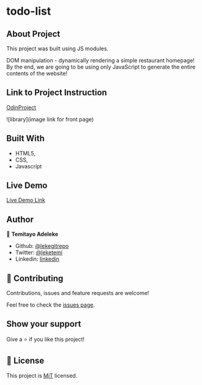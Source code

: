 # todo-list

## About Project

This project was built using JS modules.

DOM manipulation - dynamically rendering a simple restaurant homepage! By the end, we are going to be using only JavaScript to generate the entire contents of the website!

## Link to Project Instruction

[OdinProject](https://www.theodinproject.com/courses/javascript/lessons/restaurant-page#assignment)

![library](image link for front page)

## Built With

-   HTML5,
-   CSS,
-   Javascript

## Live Demo

[Live Demo Link](https://raw.githack.com/lekegitrepo/restaurant-page/restaurant-page/dist/index.html)

## Author

👤 **Temitayo Adeleke**

-   Github: [@lekegitrepo](https://github.com/lekegitrepo)
-   Twitter: [@leketemi](https://twitter.com/leketemi)
-   Linkedin: [linkedin](https://www.linkedin.com/in/adeleke-temitayo-a69125188/)

## 🤝 Contributing

Contributions, issues and feature requests are welcome!

Feel free to check the [issues page](https://github.com/lekegitrepo/restaurant-page/issues).

## Show your support

Give a ⭐️ if you like this project!

## 📝 License

This project is [MiT](https://opensource.org/licenses/MIT) licensed.
